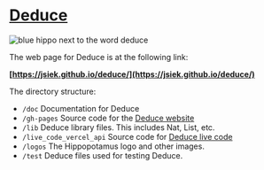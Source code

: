 # [Deduce](https://jsiek.github.io/deduce/)

![blue hippo next to the word deduce](/logos/Main-Logo.svg)

The web page for Deduce is at the following link:

**[https://jsiek.github.io/deduce/](https://jsiek.github.io/deduce/)**

The directory structure:
* `/doc` Documentation for Deduce
* `/gh-pages` Source code for the [Deduce website](https://jsiek.github.io/deduce/)
* `/lib` Deduce library files. This includes Nat, List, etc.
* `/live_code_vercel_api` Source code for [Deduce live code](https://jsiek.github.io/deduce/sandbox.html)
* `/logos` The Hippopotamus logo and other images.
* `/test` Deduce files used for testing Deduce.
